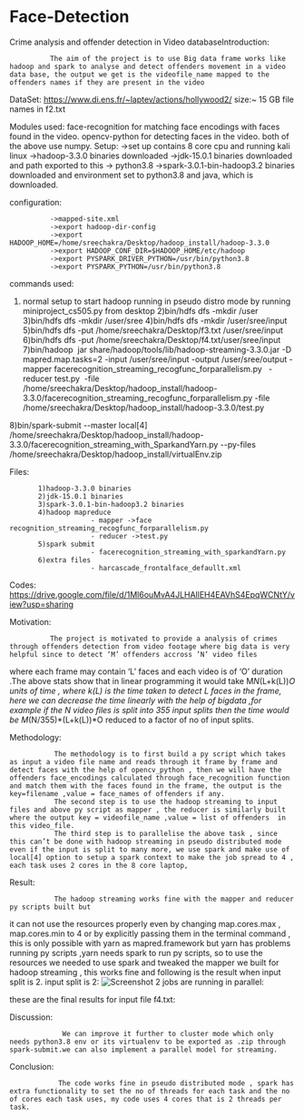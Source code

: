 # Face-Detection
Crime analysis and offender detection in Video databaseIntroduction:
 
              The aim of the project is to use Big data frame works like hadoop and spark to analyse and detect offenders movement in a video data base, the output we get is the videofile_name mapped to the offenders names if they are present in the video 

DataSet:
              https://www.di.ens.fr/~laptev/actions/hollywood2/ size:~ 15 GB file names in f2.txt

Modules used:
              face-recognition for matching face encodings with faces found in the video.
                                               opencv-python for detecting faces in the video.
                                               both of the above use numpy.
Setup:
              ->set up contains 8 core cpu and running kali linux
              ->hadoop-3.3.0 binaries downloaded
              ->jdk-15.0.1 binaries downloaded and path exported to this
              -> python3.8 
           ->spark-3.0.1-bin-hadoop3.2 binaries downloaded and environment set to python3.8 and java, which is downloaded.

configuration:

              ->mapped-site.xml
              ->export hadoop-dir-config
              ->export HADOOP_HOME=/home/sreechakra/Desktop/hadoop_install/hadoop-3.3.0
              ->export HADOOP_CONF_DIR=$HADOOP_HOME/etc/hadoop
              ->export PYSPARK_DRIVER_PYTHON=/usr/bin/python3.8
              ->export PYSPARK_PYTHON=/usr/bin/python3.8

             
commands used:

1) normal setup to start hadoop running in pseudo distro mode by running miniproject_cs505.py
from desktop
2)bin/hdfs dfs -mkdir /user
3)bin/hdfs dfs -mkdir /user/sree
4)bin/hdfs dfs -mkdir /user/sree/input
5)bin/hdfs dfs -put /home/sreechakra/Desktop/f3.txt /user/sree/input
6)bin/hdfs dfs -put /home/sreechakra/Desktop/f4.txt/user/sree/input
7)bin/hadoop  jar share/hadoop/tools/lib/hadoop-streaming-3.3.0.jar -D mapred.map.tasks=2 -input /user/sree/input -output /user/sree/output -mapper facerecognition_streaming_recogfunc_forparallelism.py   -reducer test.py  -file /home/sreechakra/Desktop/hadoop_install/hadoop-3.3.0/facerecognition_streaming_recogfunc_forparallelism.py -file /home/sreechakra/Desktop/hadoop_install/hadoop-3.3.0/test.py


8)bin/spark-submit --master local[4] /home/sreechakra/Desktop/hadoop_install/hadoop-3.3.0/facerecognition_streaming_with_SparkandYarn.py --py-files /home/sreechakra/Desktop/hadoop_install/virtualEnv.zip


Files:

           1)hadoop-3.3.0 binaries
           2)jdk-15.0.1 binaries
           3)spark-3.0.1-bin-hadoop3.2 binaries
           4)hadoop mapreduce 
                        - mapper ->face recognition_streaming_recogfunc_forparallelism.py
                        - reducer ->test.py
           5)spark submit 
                        - facerecognition_streaming_with_sparkandYarn.py
           6)extra files
                        - harcascade_frontalface_defaullt.xml

Codes: https://drive.google.com/file/d/1Ml6ouMvA4JLHAllEH4EAVhS4EpqWCNtY/view?usp=sharing

Motivation:

              The project is motivated to provide a analysis of crimes through offenders detection from video footage where big data is very helpful since to detect ‘M’ offenders accross ’N’ video files
where each frame may contain ‘L’ faces and each video is of ‘O’ duration .The above stats show that in linear programming it would take M*N*(L+k(L))*O units of time , where k(L) is the time taken to detect L faces in the frame, here we can decrease the time linearly with the help of bigdata 
,for example if the N video files is split into 355 input splits then the time would be                    M*(N/355)*(L+k(L))*O reduced to a factor of no of input splits.

Methodology:

               The methodology is to first build a py script which takes as input a video file name and reads through it frame by frame and detect faces with the help of opencv_python , then we will have the offenders face_encodings calculated through face_recognition function and match them with the faces found in the frame, the output is the key=filename ,value = face_names of offenders if any. 
               The second step is to use the hadoop streaming to input files and above py script as mapper , the reducer is similarly built where the output key = videofile_name ,value = list of offenders  in this video_file.
               The third step is to parallelise the above task , since this can’t be done with hadoop streaming in pseudo distributed mode even if the input is split to many more, we use spark and make use of local[4] option to setup a spark context to make the job spread to 4 , each task uses 2 cores in the 8 core laptop,




Result:

               The hadoop streaming works fine with the mapper and reducer py scripts built but
it can not use the resources properly even by changing map.cores.max , map.cores.min to 4 or by explicitly passing them in the terminal command , this is only possible with yarn as mapred.framework but yarn has problems running py scripts ,yarn needs spark to run py scripts, so to use the resources we needed to use spark and tweaked the mapper we built for hadoop streaming , this works fine and following is the result when input split is 2.
input split is 2:
![Screenshot](/reports/screenshot.png)
2 jobs are running in parallel:

these are the final results for input file f4.txt:








Discussion:

                 We can improve it further to cluster mode which only needs python3.8 env or its virtualenv to be exported as .zip through spark-submit.we can also implement a parallel model for streaming.


Conclusion:

                The code works fine in pseudo distributed mode , spark has extra functionality to set the no of threads for each task and the no of cores each task uses, my code uses 4 cores that is 2 threads per task.
